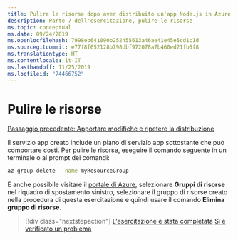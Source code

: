 ```yaml
---
title: Pulire le risorse dopo aver distribuito un'app Node.js in Azure tramite l'interfaccia della riga di comando di Azure
description: Parte 7 dell'esercitazione, pulire le risorse
ms.topic: conceptual
ms.date: 09/24/2019
ms.openlocfilehash: 7998eb641090b252455613a46ae41e45e5cd1c1d
ms.sourcegitcommit: e77f8f652128b798dbf972078a7b460ed21fb5f8
ms.translationtype: HT
ms.contentlocale: it-IT
ms.lasthandoff: 11/25/2019
ms.locfileid: "74466752"
---
```

# <a name="clean-up-resources"></a>Pulire le risorse

[Passaggio precedente: Apportare modifiche e ripetere la distribuzione](tutorial-vscode-docker-node-06.md)

Il servizio app creato include un piano di servizio app sottostante che può comportare costi. Per pulire le risorse, eseguire il comando seguente in un terminale o al prompt dei comandi:

```bash
az group delete --name myResourceGroup
```

È anche possibile visitare il [portale di Azure](https://portal.azure.com), selezionare **Gruppi di risorse** nel riquadro di spostamento sinistro, selezionare il gruppo di risorse creato nella procedura di questa esercitazione e quindi usare il comando **Elimina gruppo di risorse**.

> [!div class="nextstepaction"]
> [L'esercitazione è stata completata](node-howto-deploy-web-app.md) [Si è verificato un problema](https://www.research.net/r/PWZWZ52?tutorial=node-deployment&step=clean-up-resources)
